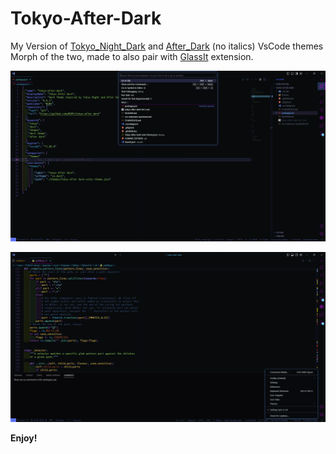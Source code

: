 # Tokyo-After-Dark


My Version of [Tokyo_Night_Dark] and [After_Dark] (no italics) VsCode themes Morph of the two, made to also pair with [GlassIt] extension.

![Screenshot1](Screenshot1.png)

![Screenshot2](Screenshot2.png)

[After_Dark]: https://marketplace.visualstudio.com/items?itemName=ssmi.after-dark
[Tokyo_Night_Dark]: https://marketplace.visualstudio.com/items?itemName=drewxs.tokyo-night-dark
[GlassIt]: https://marketplace.visualstudio.com/items?itemName=s-nlf-fh.glassit

**Enjoy!**
